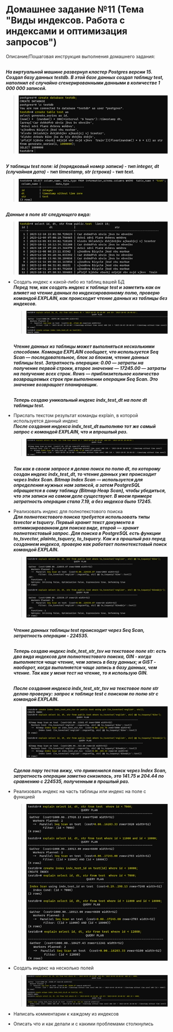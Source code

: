 # Домашнее задание №11 (Тема "Виды индексов. Работа с индексами и оптимизация запросов")

Описание/Пошаговая инструкция выполнения домашнего задания:

  <br>__*На виртуальной машине развернул кластер Postgres версии 15. Создал базу данных testdb. В этой базе данных создал таблицу test, наполнил её случайно сгенерированными данными в количестве 1 000 000 записей.*__
  > <img src="pic/0_1.JPG" align="center" />
  <br>__*У таблицы test поля: id (порядковый номер записи) - тип integer, dt (случайная дата) - тип timestamp, str (строка) - тип text.*__
  > <img src="pic/0_2.JPG" align="center" />
  <br>__*Данные в поле str следующего вида:*__
  > <img src="pic/0_3.JPG" align="center" />

* Создать индекс к какой-либо из таблиц вашей БД
  <br>__*Перед тем, как создать индекс к таблице test и заметить как он влияет на чтение данных по индексированному полю, проверю командой EXPLAIN, как происходит чтение данных из таблицы без индексов.*__
  > <img src="pic/1_1.JPG" align="center" />
  <br>__*Чтение данных из таблицы может выполняться несколькими способами. Команда EXPLAIN сообщает, что используется Seq Scan — последовательное, блок за блоком, чтение данных таблицы test. Затратность операции: 0.00 — затраты на получение первой строки, второе значение — 17245.00 — затраты на получение всех строк. Rows — приблизительное количество возвращаемых строк при выполнении операции Seq Scan. Это значение возвращает планировщик.*__
  
   <br>__*Теперь создаю уникальный индекс indx_test_dt на поле dt таблицы test.*__
  
* Прислать текстом результат команды explain, в которой используется данный индекс
  <br>__*После создания индекса indx_test_dt выполняю тот же самый запрос с командой EXPLAIN, что и впрошлый раз.*__
  > <img src="pic/2_1.JPG" align="center" />
  <br>__*Так как в своем запросе я делаю поиск по полю dt, по которому создан индекс indx_test_dt, то чтение данных уже происходит через Index Scan. Bitmap Index Scan — используется для определения нужных нам записей, а затем PostgreSQL обращается в саму таблицу (Bitmap Heap Scan), чтобы убедиться, что эти записи на самом деле существуют. В моем примере затратность операции стала 7.19, а без индекса было 17245.*__
  
* Реализовать индекс для полнотекстового поиска
  <br>__*Для полнотекстового поиска требуется использовать типы tsvector и tsquery. Первый хранит текст документа в оптимизированном для поиска виде, второй — хранит полнотекстовый запрос. Для поиска в PostgreSQL есть функции to_tsvector, plainto_tsquery, to_tsquery. Как и в прошлый раз перед созданием индекса, проверю как работает полнотекстовый поиск командой EXPLAIN.*__
  > <img src="pic/3_1.JPG" align="center" />
  
  <br>__*Чтение данных таблицы test происходит через Seq Scan, затратность операции - 224535.*__
  
  <br>__*Теперь создаю индекс indx_test_str_tsv на текстовое поле str: есть два вида индексов для полнотекстового поиска, GIN - когда выполняется чаще чтение, чем запись в базу данных; и GiST - наоборот, когда выполняется чаще запись в базу данных, чем чтение. Так как у меня тест на чтение, то я использую GIN.*__
  
  <br>__*После создания индекса indx_test_str_tsv на текстовое поле str делаю проверку: запрос к таблице test с поиском по полю str с командой EXPLAIN.*__
  > <img src="pic/3_2.JPG" align="center" />
  <br>__*Сделав пару тестов вижу, что применился поиск через Index Scan, затратность операции заметно снизилась, это 141.75 и 204.44 по сравнению с 224535, полученным в прошлый раз.*__
  
* Реализовать индекс на часть таблицы или индекс на поле с функцией
  > <img src="pic/4_1.JPG" align="center" />
  > <img src="pic/4_2.JPG" align="center" />
  > <img src="pic/4_3.JPG" align="center" />
* Создать индекс на несколько полей
  > <img src="pic/5_1.JPG" align="center" />
  > <img src="pic/5_2.JPG" align="center" />
* Написать комментарии к каждому из индексов
* Описать что и как делали и с какими проблемами столкнулись

  
